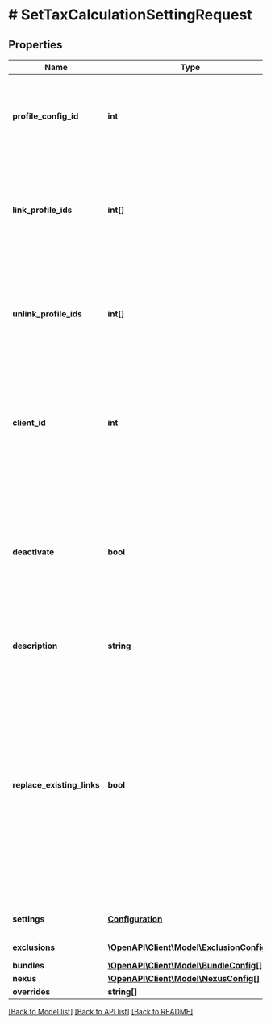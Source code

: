 # # SetTaxCalculationSettingRequest

## Properties

Name | Type | Description | Notes
------------ | ------------- | ------------- | -------------
**profile_config_id** | **int** | Profile configuration id to be used when updating an existing profile  Use null for new configuration | [optional] 
**link_profile_ids** | **int[]** | Profile(s) to be added to configuration  Leave null to not change profiles associated with configuration settings | [optional] 
**unlink_profile_ids** | **int[]** | Profile(s) to be added to configuration  Leave null to not change profiles associated with configuration settings | [optional] 
**client_id** | **int** | Client id associated with profile(s) to be fetched  Null value will use client id submitting the request or default client id as applicable | [optional] 
**deactivate** | **bool** | True &#x3D; Deactivate the configuration  Requires ProfileConfigId to be provided and valid.  Automatically removes any profile mappings associated with the configuration. | [optional] 
**description** | **string** | Description to be applied to requested configuration | [optional] 
**replace_existing_links** | **bool** | Flag indicating existing configuration links to profile should be replaced  This only applies when one or more profiles have been specified to be linked.   - If true, mapping conflicts will be resolved by removing other links.   - If false, mapping conflicts will cause the request to fail with an error returned. | [optional] 
**settings** | [**Configuration**](Configuration.md) | Configuration settings (required) | [optional] 
**exclusions** | [**\OpenAPI\Client\Model\ExclusionConfig[]**](ExclusionConfig.md) | List of exclusions | [optional] 
**bundles** | [**\OpenAPI\Client\Model\BundleConfig[]**](BundleConfig.md) | List of bundles | [optional] 
**nexus** | [**\OpenAPI\Client\Model\NexusConfig[]**](NexusConfig.md) | List of nexus | [optional] 
**overrides** | **string[]** | Overrides | [optional] 

[[Back to Model list]](../../README.md#documentation-for-models) [[Back to API list]](../../README.md#documentation-for-api-endpoints) [[Back to README]](../../README.md)



